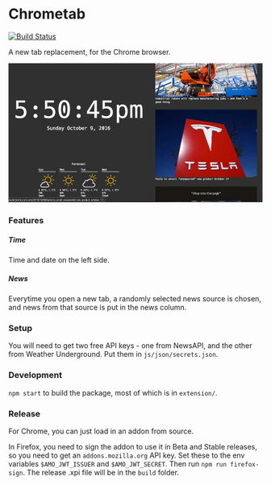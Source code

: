 # Chrometab
[![Build Status](https://travis-ci.org/patosai/spacetab.svg?branch=dev)](https://travis-ci.org/patosai/spacetab)

A new tab replacement, for the Chrome browser.

![image example](spacetab-ex.jpg)

### Features

##### Time
Time and date on the left side.

##### News
Everytime you open a new tab, a randomly selected news source is chosen, and news from that source is put in the news column.

### Setup
You will need to get two free API keys - one from NewsAPI, and the other from Weather Underground. Put them in `js/json/secrets.json`.

### Development
`npm start` to build the package, most of which is in `extension/`.

### Release
For Chrome, you can just load in an addon from source.

In Firefox, you need to sign the addon to use it in Beta and Stable releases, so you need to get an `addons.mozilla.org` API key. Set these to the env variables `$AMO_JWT_ISSUER` and `$AMO_JWT_SECRET`. Then run `npm run firefox-sign`. The release .xpi file will be in the `build` folder.
